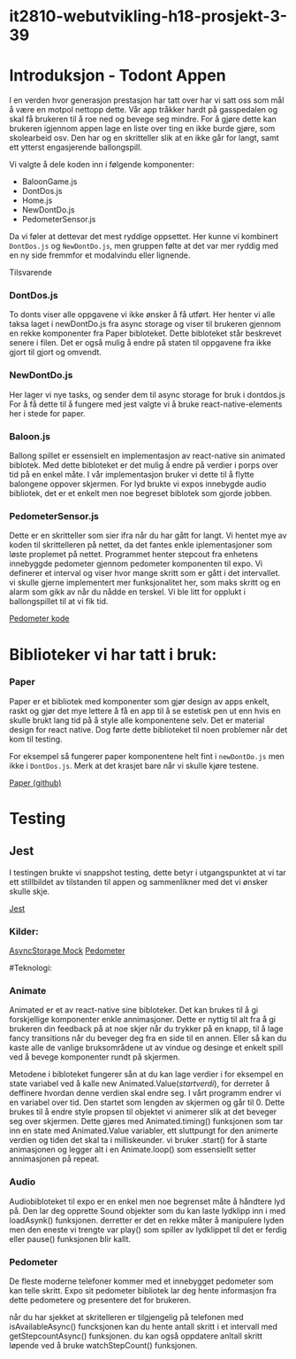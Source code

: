 # it2810-webutvikling-h18-prosjekt-3-39

# Introduksjon - Todont Appen

I en verden hvor generasjon prestasjon har tatt over har vi satt oss som mål å
være en motpol nettopp dette. Vår app tråkker hardt på gasspedalen og skal få
brukeren til å roe ned og bevege seg mindre. For å gjøre dette kan brukeren
igjennom appen lage en liste over ting en ikke burde gjøre, som skolearbeid osv.
Den har og en skritteller slik at en ikke går for langt, samt ett ytterst
engasjerende ballongspill.

Vi valgte å dele koden inn i følgende komponenter:
 * BaloonGame.js
 * DontDos.js
 * Home.js
 * NewDontDo.js
 * PedometerSensor.js
 
Da vi føler at dettevar det mest ryddige oppsettet. Her kunne vi kombinert
`DontDos.js` og `ǸewDontDo.js`, men gruppen følte at det var mer ryddig med en
ny side fremmfor et modalvindu eller lignende.

Tilsvarende 

### DontDos.js
To donts viser alle oppgavene vi ikke ønsker å få utført. Her henter vi 
alle taksa laget i newDontDo.js fra async storage og viser til brukeren 
gjennom en rekke komponenter fra Paper bibloteket. Dette bibloteket står 
beskrevet senere i filen. Det er også mulig å endre på staten til oppgavene
fra ikke gjort til gjort og omvendt. 

### NewDontDo.js
Her lager vi nye tasks, og sender dem til async storage for bruk i dontdos.js
For å få dette til å fungere med jest valgte vi å bruke react-native-elements
her i stede for paper. 

### Baloon.js
Ballong spillet er essensielt en implementasjon av react-native sin animated biblotek.
Med dette bibloteket er det mulig å endre på verdier i porps over tid på en
enkel måte. I vår implementasjon bruker vi dette til å flytte balongene
oppover skjermen. For lyd brukte vi expos innebygde audio bibliotek, det 
er et enkelt men noe begreset biblotek som gjorde jobben. 

### PedometerSensor.js
Dette er en skritteller som sier ifra når du har gått for langt. Vi hentet 
mye av koden til skrittelleren på nettet, da det fantes enkle iplementasjoner som
løste proplemet på nettet. Programmet henter stepcout fra enhetens innebyggde 
pedometer gjennom pedometer komponenten til expo. Vi definerer et interval
og viser hvor mange skritt som er gått i det intervallet.  vi skulle gjerne 
implementert mer funksjonalitet her, som maks skritt og en alarm som 
gikk av når du nådde en terskel. Vi ble litt for opplukt i ballongspillet 
til at vi fik tid. 

[Pedometer kode](https://docs.expo.io/versions/latest/sdk/pedometer)

# Biblioteker vi har tatt i bruk:

### Paper

Paper er et bibliotek med komponenter som gjør design av apps enkelt, raskt og
gjør det mye lettere å få en app til å se estetisk pen ut enn hvis en skulle
brukt lang tid på å style alle komponentene selv. Det er material design for
react native. Dog førte dette biblioteket til noen problemer når det kom til
testing.

For eksempel så fungerer paper komponentene helt fint i `newDontDo.js` men ikke i 
`DontDos.js`. Merk at det krasjet bare når vi skulle kjøre testene.

[Paper (github)](https://github.com/callstack/react-native-paper)

# Testing

## Jest

I testingen brukte vi snappshot testing, dette betyr i utgangspunktet at vi tar
ett stillbildet av tilstanden til appen og sammenlikner med det vi ønsker skulle
skje.

[Jest](https://jestjs.io/)

### Kilder:

[AsyncStorage Mock](https://stackoverflow.com/questions/40952566/how-to-test-async-storage-with-jest)
[Pedometer](https://docs.expo.io/versions/latest/sdk/pedometer)


#Teknologi:

### Animate
Animated er et av react-native sine bibloteker. Det kan brukes til å gi
forskjellige komponenter enkle annimasjoner. Dette er nyttig til alt fra 
å gi brukeren din feedback på at noe skjer når du trykker på en knapp, til
å lage fancy transitions når du beveger deg fra en side til en annen. Eller 
så kan du kaste alle de vanlige bruksområdene ut av vindue og desinge et
enkelt spill ved å bevege komponenter rundt på skjermen. 

Metodene i bibloteket fungerer sån at du kan lage verdier i for eksempel
en state variabel ved å kalle new Animated.Value(*startverdi*), for 
derreter å deffinere hvordan denne verdien skal endre seg. I vårt programm
endrer vi en variabel over tid. Den startet som lengden av skjermen og går til
0. Dette brukes til å endre style propsen til objektet vi animerer slik at 
det beveger seg over skjermen. Dette gjøres med Animated.timing() funksjonen
som tar inn en state med Animated.Value variabler, ett sluttpungt 
for den animerte verdien og tiden det skal ta i milliskeunder. vi 
bruker .start() for å starte animasjonen og legger alt i en Animate.loop()
som essensiellt setter annimasjonen på repeat. 

### Audio
Audiobibloteket til expo er en enkel men noe begrenset måte å håndtere lyd på.
Den lar deg opprette Sound objekter som du kan laste lydklipp inn i med 
loadAsynk() funksjonen. derretter er det en rekke måter å manipulere lyden
men den eneste vi trengte var play() som spiller av lydklippet til det er ferdig
eller pause() funksjonen blir kallt. 

### Pedometer
De fleste moderne telefoner kommer med et innebygget pedometer som kan telle skritt. Expo sit pedometer bibliotek lar deg hente informasjon fra dette pedometere og presentere det for brukeren. 

når du har sjekket at skritelleren er tilgjengelig på telefonen med isAvailableAsync() funcksjonen kan du hente antall skritt i et intervall med getStepcountAsync() funksjonen. du kan også oppdatere anltall skritt løpende ved å bruke watchStepCount() funksjonen. 